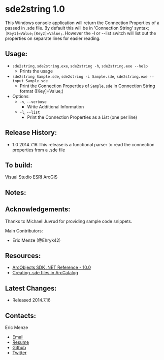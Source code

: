 sde2string 1.0
==============

This Windows console application will return the Connection Properties of a passed in .sde file. By default this will be in 'Connection String' syntax; ``[Key1]=Value;[Key2]=Value;``. However the -l or --list switch will list out the properties on separate lines for easier reading.

Usage:
---
  - ``sde2string``, ``sde2string.exe``, ``sde2string -h``, ``sde2string.exe --help``
    - Prints the usage
  - ``sde2string Sample.sde``, ``sde2string -i Sample.sde``, ``sde2string.exe --input Sample.sde``
    - Print the Connection Properties of `Sample.sde` in Connection String format ([Key]=Value;)
  - Options:
    - ``-v``, ``--verbose``
      - Write Additional Information
    - ``-l``, ``--list``
      - Print the Connection Properties as a List (one per line)

Release History:
---
  - 1.0 2014.7.16 This release is a functional parser to read the connection properties from a .sde file

To build:
---
Visual Studio
ESRI ArcGIS

Notes:
---

Acknowledgements:
---
Thanks to Michael Juvrud for providing sample code snippets.

Main Contributors:
- Eric Menze (@Ehryk42)

Resources:
---
  - [ArcObjects SDK .NET Reference - 10.0](http://help.arcgis.com/en/sdk/10.0/arcobjects_net/componenthelp/index.html#/Overview/001m00000039000000/)
  - [Creating .sde files in ArcCatalog](http://resources.arcgis.com/en/help/main/10.1/index.html#//0017000000pt000000)

Latest Changes:
---
  - Released 2014.7.16

Contacts:
---
Eric Menze
  - [Email](mailto:rhaistlin+gh@gmail.com)
  - [Resume](http://ericmenze.com)
  - [Github](https://github.com/Ehryk)
  - [Twitter](https://twitter.com/Ehryk42)

